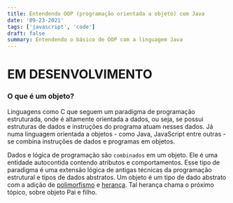 ```yaml
---
title: Entendendo OOP (programação orientada a objeto) com Java
date: '09-23-2021'
tags: ['javascript', 'code']
draft: false
summary: Entendendo o básico de OOP com a linguagem Java
---
```


# EM DESENVOLVIMENTO

### O que é um objeto?

Linguagens como C que seguem um paradigma de programação estruturada, onde é altamente orientada a dados, ou seja, se possui estruturas de dados e instruções do programa atuam nesses dados. Já numa linguagem orientada a objetos - como Java, JavaScript entre outras - se combina instruções de dados e programas em objetos.

Dados e lógica de programação são `combinados` em um objeto. Ele é uma entidade autocontida contendo atributos e comportamentos. Esse tipo de paradigma é uma extensão lógica de antigas técnicas da programação estrutural e tipos de dados abstratos. Um objeto é um tipo de dado abstrato com a adição de [polimorfismo](<https://en.wikipedia.org/wiki/Polymorphism_(computer_science)>) e [herança](<https://en.wikipedia.org/wiki/Inheritance_(object-oriented_programming)>). Tal herança chama o próximo tópico, sobre objeto Pai e filho.

